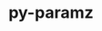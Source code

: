 ---
title: "py-paramz"
layout: cache
categories: [package, develop]
meta: {"versions": ["0.9.5"], "compilers": ["gcc@=11.4.0", "gcc@=9.4.0", "oneapi@=2024.2.0"], "oss": ["ubuntu20.04", "ubuntu22.04"], "platforms": ["linux"], "targets": ["neoverse_v1", "ppc64le", "x86_64_v3"], "stacks": ["e4s", "e4s-neoverse_v1", "e4s-oneapi", "e4s-power", "root"], "num_specs": 48, "num_specs_by_stack": {"root": 48, "e4s-power": 6, "e4s-neoverse_v1": 6, "e4s": 6, "e4s-oneapi": 6}}
spec_details: [{"hash": "yd637ypwarylkfuagdpovj4he3bnm6x7", "compiler": "gcc@=9.4.0", "versions": ["0.9.5"], "os": "ubuntu20.04", "platform": "linux", "target": "ppc64le", "variants": ["build_system=python_pip"], "stacks": ["root", "e4s-power"], "size": "-", "tarball": "https://binaries.spack.io/develop/build_cache/linux-ubuntu20.04-ppc64le/gcc-9.4.0/py-paramz-0.9.5/linux-ubuntu20.04-ppc64le-gcc-9.4.0-py-paramz-0.9.5-yd637ypwarylkfuagdpovj4he3bnm6x7.spack"}, {"hash": "njvlkkogmflfu2eigeqtcez4zibffzgo", "compiler": "gcc@=9.4.0", "versions": ["0.9.5"], "os": "ubuntu20.04", "platform": "linux", "target": "ppc64le", "variants": ["build_system=python_pip"], "stacks": ["root"], "size": "-", "tarball": "https://binaries.spack.io/develop/build_cache/linux-ubuntu20.04-ppc64le/gcc-9.4.0/py-paramz-0.9.5/linux-ubuntu20.04-ppc64le-gcc-9.4.0-py-paramz-0.9.5-njvlkkogmflfu2eigeqtcez4zibffzgo.spack"}, {"hash": "o5gtfkkpkcxzwye6k6nhuk6yep65fmyu", "compiler": "gcc@=9.4.0", "versions": ["0.9.5"], "os": "ubuntu20.04", "platform": "linux", "target": "ppc64le", "variants": ["build_system=python_pip"], "stacks": ["root"], "size": "-", "tarball": "https://binaries.spack.io/develop/build_cache/linux-ubuntu20.04-ppc64le/gcc-9.4.0/py-paramz-0.9.5/linux-ubuntu20.04-ppc64le-gcc-9.4.0-py-paramz-0.9.5-o5gtfkkpkcxzwye6k6nhuk6yep65fmyu.spack"}, {"hash": "uguip7pgojm5oa7pjyqcg2puztxkbcoe", "compiler": "gcc@=9.4.0", "versions": ["0.9.5"], "os": "ubuntu20.04", "platform": "linux", "target": "ppc64le", "variants": ["build_system=python_pip"], "stacks": ["root"], "size": "-", "tarball": "https://binaries.spack.io/develop/build_cache/linux-ubuntu20.04-ppc64le/gcc-9.4.0/py-paramz-0.9.5/linux-ubuntu20.04-ppc64le-gcc-9.4.0-py-paramz-0.9.5-uguip7pgojm5oa7pjyqcg2puztxkbcoe.spack"}, {"hash": "pj34w53b4tdjmgsotxvqck4ofsqukzdu", "compiler": "gcc@=9.4.0", "versions": ["0.9.5"], "os": "ubuntu20.04", "platform": "linux", "target": "ppc64le", "variants": ["build_system=python_pip"], "stacks": ["root", "e4s-power"], "size": "-", "tarball": "https://binaries.spack.io/develop/build_cache/linux-ubuntu20.04-ppc64le/gcc-9.4.0/py-paramz-0.9.5/linux-ubuntu20.04-ppc64le-gcc-9.4.0-py-paramz-0.9.5-pj34w53b4tdjmgsotxvqck4ofsqukzdu.spack"}, {"hash": "pieyrvh3k5jxzknwhm3rnq7kxtve3tdb", "compiler": "gcc@=9.4.0", "versions": ["0.9.5"], "os": "ubuntu20.04", "platform": "linux", "target": "ppc64le", "variants": ["build_system=python_pip"], "stacks": ["root"], "size": "-", "tarball": "https://binaries.spack.io/develop/build_cache/linux-ubuntu20.04-ppc64le/gcc-9.4.0/py-paramz-0.9.5/linux-ubuntu20.04-ppc64le-gcc-9.4.0-py-paramz-0.9.5-pieyrvh3k5jxzknwhm3rnq7kxtve3tdb.spack"}, {"hash": "5nd6uwpshmrjaadtqxb44yrw2u5soajr", "compiler": "gcc@=9.4.0", "versions": ["0.9.5"], "os": "ubuntu20.04", "platform": "linux", "target": "ppc64le", "variants": ["build_system=python_pip"], "stacks": ["root", "e4s-power"], "size": "-", "tarball": "https://binaries.spack.io/develop/build_cache/linux-ubuntu20.04-ppc64le/gcc-9.4.0/py-paramz-0.9.5/linux-ubuntu20.04-ppc64le-gcc-9.4.0-py-paramz-0.9.5-5nd6uwpshmrjaadtqxb44yrw2u5soajr.spack"}, {"hash": "y7mtpf7ivp7q7yxmpddnk5ghcliix2d2", "compiler": "gcc@=9.4.0", "versions": ["0.9.5"], "os": "ubuntu20.04", "platform": "linux", "target": "ppc64le", "variants": ["build_system=python_pip"], "stacks": ["root"], "size": "-", "tarball": "https://binaries.spack.io/develop/build_cache/linux-ubuntu20.04-ppc64le/gcc-9.4.0/py-paramz-0.9.5/linux-ubuntu20.04-ppc64le-gcc-9.4.0-py-paramz-0.9.5-y7mtpf7ivp7q7yxmpddnk5ghcliix2d2.spack"}, {"hash": "skc4ot2gpxreo7oizalvqslmbujbgr65", "compiler": "gcc@=9.4.0", "versions": ["0.9.5"], "os": "ubuntu20.04", "platform": "linux", "target": "ppc64le", "variants": ["build_system=python_pip"], "stacks": ["root"], "size": "-", "tarball": "https://binaries.spack.io/develop/build_cache/linux-ubuntu20.04-ppc64le/gcc-9.4.0/py-paramz-0.9.5/linux-ubuntu20.04-ppc64le-gcc-9.4.0-py-paramz-0.9.5-skc4ot2gpxreo7oizalvqslmbujbgr65.spack"}, {"hash": "gakioxeosprix7pobs73she3tmtbewoh", "compiler": "gcc@=9.4.0", "versions": ["0.9.5"], "os": "ubuntu20.04", "platform": "linux", "target": "ppc64le", "variants": ["build_system=python_pip"], "stacks": ["root", "e4s-power"], "size": "-", "tarball": "https://binaries.spack.io/develop/build_cache/linux-ubuntu20.04-ppc64le/gcc-9.4.0/py-paramz-0.9.5/linux-ubuntu20.04-ppc64le-gcc-9.4.0-py-paramz-0.9.5-gakioxeosprix7pobs73she3tmtbewoh.spack"}, {"hash": "aeadgpumpbzq6f22xmhepla3o3ir56if", "compiler": "gcc@=9.4.0", "versions": ["0.9.5"], "os": "ubuntu20.04", "platform": "linux", "target": "ppc64le", "variants": ["build_system=python_pip"], "stacks": ["root", "e4s-power"], "size": "-", "tarball": "https://binaries.spack.io/develop/build_cache/linux-ubuntu20.04-ppc64le/gcc-9.4.0/py-paramz-0.9.5/linux-ubuntu20.04-ppc64le-gcc-9.4.0-py-paramz-0.9.5-aeadgpumpbzq6f22xmhepla3o3ir56if.spack"}, {"hash": "ll7bpivk7u5fqdvtreonwecqq6umujkv", "compiler": "gcc@=9.4.0", "versions": ["0.9.5"], "os": "ubuntu20.04", "platform": "linux", "target": "ppc64le", "variants": ["build_system=python_pip"], "stacks": ["root", "e4s-power"], "size": "-", "tarball": "https://binaries.spack.io/develop/build_cache/linux-ubuntu20.04-ppc64le/gcc-9.4.0/py-paramz-0.9.5/linux-ubuntu20.04-ppc64le-gcc-9.4.0-py-paramz-0.9.5-ll7bpivk7u5fqdvtreonwecqq6umujkv.spack"}, {"hash": "3ajuuy4chi5xm6a5b5asjw5mnqjuvy4k", "compiler": "gcc@=11.4.0", "versions": ["0.9.5"], "os": "ubuntu22.04", "platform": "linux", "target": "neoverse_v1", "variants": ["build_system=python_pip"], "stacks": ["root"], "size": "-", "tarball": "https://binaries.spack.io/develop/build_cache/linux-ubuntu22.04-neoverse_v1/gcc-11.4.0/py-paramz-0.9.5/linux-ubuntu22.04-neoverse_v1-gcc-11.4.0-py-paramz-0.9.5-3ajuuy4chi5xm6a5b5asjw5mnqjuvy4k.spack"}, {"hash": "uewz2kf32vez4z27sbqhufhrgmypczjm", "compiler": "gcc@=11.4.0", "versions": ["0.9.5"], "os": "ubuntu22.04", "platform": "linux", "target": "neoverse_v1", "variants": ["build_system=python_pip"], "stacks": ["root"], "size": "-", "tarball": "https://binaries.spack.io/develop/build_cache/linux-ubuntu22.04-neoverse_v1/gcc-11.4.0/py-paramz-0.9.5/linux-ubuntu22.04-neoverse_v1-gcc-11.4.0-py-paramz-0.9.5-uewz2kf32vez4z27sbqhufhrgmypczjm.spack"}, {"hash": "qf3fmqglcorik3mabbsvg44ixs7kzbfr", "compiler": "gcc@=11.4.0", "versions": ["0.9.5"], "os": "ubuntu22.04", "platform": "linux", "target": "neoverse_v1", "variants": ["build_system=python_pip"], "stacks": ["root", "e4s-neoverse_v1"], "size": "-", "tarball": "https://binaries.spack.io/develop/build_cache/linux-ubuntu22.04-neoverse_v1/gcc-11.4.0/py-paramz-0.9.5/linux-ubuntu22.04-neoverse_v1-gcc-11.4.0-py-paramz-0.9.5-qf3fmqglcorik3mabbsvg44ixs7kzbfr.spack"}, {"hash": "oeassrdilemzuspiqvoz5yzt54ot2s6n", "compiler": "gcc@=11.4.0", "versions": ["0.9.5"], "os": "ubuntu22.04", "platform": "linux", "target": "neoverse_v1", "variants": ["build_system=python_pip"], "stacks": ["root"], "size": "-", "tarball": "https://binaries.spack.io/develop/build_cache/linux-ubuntu22.04-neoverse_v1/gcc-11.4.0/py-paramz-0.9.5/linux-ubuntu22.04-neoverse_v1-gcc-11.4.0-py-paramz-0.9.5-oeassrdilemzuspiqvoz5yzt54ot2s6n.spack"}, {"hash": "xxpqmhkwhxy2bt7cth2lehmpdky3wsqn", "compiler": "gcc@=11.4.0", "versions": ["0.9.5"], "os": "ubuntu22.04", "platform": "linux", "target": "neoverse_v1", "variants": ["build_system=python_pip"], "stacks": ["root", "e4s-neoverse_v1"], "size": "-", "tarball": "https://binaries.spack.io/develop/build_cache/linux-ubuntu22.04-neoverse_v1/gcc-11.4.0/py-paramz-0.9.5/linux-ubuntu22.04-neoverse_v1-gcc-11.4.0-py-paramz-0.9.5-xxpqmhkwhxy2bt7cth2lehmpdky3wsqn.spack"}, {"hash": "56xxmiipabbuxcfxahjvob6vtflrdbh2", "compiler": "gcc@=11.4.0", "versions": ["0.9.5"], "os": "ubuntu22.04", "platform": "linux", "target": "neoverse_v1", "variants": ["build_system=python_pip"], "stacks": ["root", "e4s-neoverse_v1"], "size": "-", "tarball": "https://binaries.spack.io/develop/build_cache/linux-ubuntu22.04-neoverse_v1/gcc-11.4.0/py-paramz-0.9.5/linux-ubuntu22.04-neoverse_v1-gcc-11.4.0-py-paramz-0.9.5-56xxmiipabbuxcfxahjvob6vtflrdbh2.spack"}, {"hash": "ygkomshq6tuh4bhk42bv4a2n7hoghzfr", "compiler": "gcc@=11.4.0", "versions": ["0.9.5"], "os": "ubuntu22.04", "platform": "linux", "target": "neoverse_v1", "variants": ["build_system=python_pip"], "stacks": ["root", "e4s-neoverse_v1"], "size": "-", "tarball": "https://binaries.spack.io/develop/build_cache/linux-ubuntu22.04-neoverse_v1/gcc-11.4.0/py-paramz-0.9.5/linux-ubuntu22.04-neoverse_v1-gcc-11.4.0-py-paramz-0.9.5-ygkomshq6tuh4bhk42bv4a2n7hoghzfr.spack"}, {"hash": "yy4b37dqd5n7ciid5pxeyj7a47br32lz", "compiler": "gcc@=11.4.0", "versions": ["0.9.5"], "os": "ubuntu22.04", "platform": "linux", "target": "neoverse_v1", "variants": ["build_system=python_pip"], "stacks": ["root"], "size": "-", "tarball": "https://binaries.spack.io/develop/build_cache/linux-ubuntu22.04-neoverse_v1/gcc-11.4.0/py-paramz-0.9.5/linux-ubuntu22.04-neoverse_v1-gcc-11.4.0-py-paramz-0.9.5-yy4b37dqd5n7ciid5pxeyj7a47br32lz.spack"}, {"hash": "bq7yatmynu2goukxo2d5sqddk25aosgo", "compiler": "gcc@=11.4.0", "versions": ["0.9.5"], "os": "ubuntu22.04", "platform": "linux", "target": "neoverse_v1", "variants": ["build_system=python_pip"], "stacks": ["root"], "size": "-", "tarball": "https://binaries.spack.io/develop/build_cache/linux-ubuntu22.04-neoverse_v1/gcc-11.4.0/py-paramz-0.9.5/linux-ubuntu22.04-neoverse_v1-gcc-11.4.0-py-paramz-0.9.5-bq7yatmynu2goukxo2d5sqddk25aosgo.spack"}, {"hash": "jl4u6e452vjzypfu33e3qjawjgkhfzgn", "compiler": "gcc@=11.4.0", "versions": ["0.9.5"], "os": "ubuntu22.04", "platform": "linux", "target": "neoverse_v1", "variants": ["build_system=python_pip"], "stacks": ["root"], "size": "-", "tarball": "https://binaries.spack.io/develop/build_cache/linux-ubuntu22.04-neoverse_v1/gcc-11.4.0/py-paramz-0.9.5/linux-ubuntu22.04-neoverse_v1-gcc-11.4.0-py-paramz-0.9.5-jl4u6e452vjzypfu33e3qjawjgkhfzgn.spack"}, {"hash": "3uzw5ni2bcqcdm5x7y2nizp55fw2yuwc", "compiler": "gcc@=11.4.0", "versions": ["0.9.5"], "os": "ubuntu22.04", "platform": "linux", "target": "neoverse_v1", "variants": ["build_system=python_pip"], "stacks": ["root", "e4s-neoverse_v1"], "size": "-", "tarball": "https://binaries.spack.io/develop/build_cache/linux-ubuntu22.04-neoverse_v1/gcc-11.4.0/py-paramz-0.9.5/linux-ubuntu22.04-neoverse_v1-gcc-11.4.0-py-paramz-0.9.5-3uzw5ni2bcqcdm5x7y2nizp55fw2yuwc.spack"}, {"hash": "kpc3hkdzlphg7ikrrmnfw6x6ujnzwcmo", "compiler": "gcc@=11.4.0", "versions": ["0.9.5"], "os": "ubuntu22.04", "platform": "linux", "target": "neoverse_v1", "variants": ["build_system=python_pip"], "stacks": ["root", "e4s-neoverse_v1"], "size": "-", "tarball": "https://binaries.spack.io/develop/build_cache/linux-ubuntu22.04-neoverse_v1/gcc-11.4.0/py-paramz-0.9.5/linux-ubuntu22.04-neoverse_v1-gcc-11.4.0-py-paramz-0.9.5-kpc3hkdzlphg7ikrrmnfw6x6ujnzwcmo.spack"}, {"hash": "6hfqwstnrejqxxonb5cjq6q5xcf4gix6", "compiler": "gcc@=11.4.0", "versions": ["0.9.5"], "os": "ubuntu22.04", "platform": "linux", "target": "x86_64_v3", "variants": ["build_system=python_pip"], "stacks": ["root"], "size": "-", "tarball": "https://binaries.spack.io/develop/build_cache/linux-ubuntu22.04-x86_64_v3/gcc-11.4.0/py-paramz-0.9.5/linux-ubuntu22.04-x86_64_v3-gcc-11.4.0-py-paramz-0.9.5-6hfqwstnrejqxxonb5cjq6q5xcf4gix6.spack"}, {"hash": "v7ulrvvit4k5laikmxe3bvusbyfn7o6a", "compiler": "gcc@=11.4.0", "versions": ["0.9.5"], "os": "ubuntu22.04", "platform": "linux", "target": "x86_64_v3", "variants": ["build_system=python_pip"], "stacks": ["root", "e4s"], "size": "-", "tarball": "https://binaries.spack.io/develop/build_cache/linux-ubuntu22.04-x86_64_v3/gcc-11.4.0/py-paramz-0.9.5/linux-ubuntu22.04-x86_64_v3-gcc-11.4.0-py-paramz-0.9.5-v7ulrvvit4k5laikmxe3bvusbyfn7o6a.spack"}, {"hash": "ppaulhh6mt6mci2hg3jd3noc5qhlx2mz", "compiler": "gcc@=11.4.0", "versions": ["0.9.5"], "os": "ubuntu22.04", "platform": "linux", "target": "x86_64_v3", "variants": ["build_system=python_pip"], "stacks": ["root"], "size": "-", "tarball": "https://binaries.spack.io/develop/build_cache/linux-ubuntu22.04-x86_64_v3/gcc-11.4.0/py-paramz-0.9.5/linux-ubuntu22.04-x86_64_v3-gcc-11.4.0-py-paramz-0.9.5-ppaulhh6mt6mci2hg3jd3noc5qhlx2mz.spack"}, {"hash": "ragurgxfuflhuk22ck4xeff5y3olyjzn", "compiler": "gcc@=11.4.0", "versions": ["0.9.5"], "os": "ubuntu22.04", "platform": "linux", "target": "x86_64_v3", "variants": ["build_system=python_pip"], "stacks": ["root", "e4s"], "size": "-", "tarball": "https://binaries.spack.io/develop/build_cache/linux-ubuntu22.04-x86_64_v3/gcc-11.4.0/py-paramz-0.9.5/linux-ubuntu22.04-x86_64_v3-gcc-11.4.0-py-paramz-0.9.5-ragurgxfuflhuk22ck4xeff5y3olyjzn.spack"}, {"hash": "yqomjoqgroipegb64p3zrscscca3vnbm", "compiler": "gcc@=11.4.0", "versions": ["0.9.5"], "os": "ubuntu22.04", "platform": "linux", "target": "x86_64_v3", "variants": ["build_system=python_pip"], "stacks": ["root", "e4s"], "size": "-", "tarball": "https://binaries.spack.io/develop/build_cache/linux-ubuntu22.04-x86_64_v3/gcc-11.4.0/py-paramz-0.9.5/linux-ubuntu22.04-x86_64_v3-gcc-11.4.0-py-paramz-0.9.5-yqomjoqgroipegb64p3zrscscca3vnbm.spack"}, {"hash": "eizol5tgovx5zueq25lgoooyskouqjgc", "compiler": "gcc@=11.4.0", "versions": ["0.9.5"], "os": "ubuntu22.04", "platform": "linux", "target": "x86_64_v3", "variants": ["build_system=python_pip"], "stacks": ["root", "e4s"], "size": "-", "tarball": "https://binaries.spack.io/develop/build_cache/linux-ubuntu22.04-x86_64_v3/gcc-11.4.0/py-paramz-0.9.5/linux-ubuntu22.04-x86_64_v3-gcc-11.4.0-py-paramz-0.9.5-eizol5tgovx5zueq25lgoooyskouqjgc.spack"}, {"hash": "njx44423aar4pbc3od3xnulwx3e6uhxk", "compiler": "gcc@=11.4.0", "versions": ["0.9.5"], "os": "ubuntu22.04", "platform": "linux", "target": "x86_64_v3", "variants": ["build_system=python_pip"], "stacks": ["root"], "size": "-", "tarball": "https://binaries.spack.io/develop/build_cache/linux-ubuntu22.04-x86_64_v3/gcc-11.4.0/py-paramz-0.9.5/linux-ubuntu22.04-x86_64_v3-gcc-11.4.0-py-paramz-0.9.5-njx44423aar4pbc3od3xnulwx3e6uhxk.spack"}, {"hash": "lvsv4pfnvjoqnqr6md266afvsl3opsfo", "compiler": "gcc@=11.4.0", "versions": ["0.9.5"], "os": "ubuntu22.04", "platform": "linux", "target": "x86_64_v3", "variants": ["build_system=python_pip"], "stacks": ["root", "e4s"], "size": "-", "tarball": "https://binaries.spack.io/develop/build_cache/linux-ubuntu22.04-x86_64_v3/gcc-11.4.0/py-paramz-0.9.5/linux-ubuntu22.04-x86_64_v3-gcc-11.4.0-py-paramz-0.9.5-lvsv4pfnvjoqnqr6md266afvsl3opsfo.spack"}, {"hash": "dg6huyxdapyki5jvd7txx2jslirkn7bi", "compiler": "gcc@=11.4.0", "versions": ["0.9.5"], "os": "ubuntu22.04", "platform": "linux", "target": "x86_64_v3", "variants": ["build_system=python_pip"], "stacks": ["root"], "size": "-", "tarball": "https://binaries.spack.io/develop/build_cache/linux-ubuntu22.04-x86_64_v3/gcc-11.4.0/py-paramz-0.9.5/linux-ubuntu22.04-x86_64_v3-gcc-11.4.0-py-paramz-0.9.5-dg6huyxdapyki5jvd7txx2jslirkn7bi.spack"}, {"hash": "xmnzwpntpki7w6abzvqjmswet4fekbfu", "compiler": "gcc@=11.4.0", "versions": ["0.9.5"], "os": "ubuntu22.04", "platform": "linux", "target": "x86_64_v3", "variants": ["build_system=python_pip"], "stacks": ["root", "e4s"], "size": "-", "tarball": "https://binaries.spack.io/develop/build_cache/linux-ubuntu22.04-x86_64_v3/gcc-11.4.0/py-paramz-0.9.5/linux-ubuntu22.04-x86_64_v3-gcc-11.4.0-py-paramz-0.9.5-xmnzwpntpki7w6abzvqjmswet4fekbfu.spack"}, {"hash": "xuyqozvoz5xdkuv4ztf7f6njzz5skq65", "compiler": "gcc@=11.4.0", "versions": ["0.9.5"], "os": "ubuntu22.04", "platform": "linux", "target": "x86_64_v3", "variants": ["build_system=python_pip"], "stacks": ["root"], "size": "-", "tarball": "https://binaries.spack.io/develop/build_cache/linux-ubuntu22.04-x86_64_v3/gcc-11.4.0/py-paramz-0.9.5/linux-ubuntu22.04-x86_64_v3-gcc-11.4.0-py-paramz-0.9.5-xuyqozvoz5xdkuv4ztf7f6njzz5skq65.spack"}, {"hash": "dne4yyhq6w4g77idqoq5pibl7awjx5cd", "compiler": "gcc@=11.4.0", "versions": ["0.9.5"], "os": "ubuntu22.04", "platform": "linux", "target": "x86_64_v3", "variants": ["build_system=python_pip"], "stacks": ["root"], "size": "-", "tarball": "https://binaries.spack.io/develop/build_cache/linux-ubuntu22.04-x86_64_v3/gcc-11.4.0/py-paramz-0.9.5/linux-ubuntu22.04-x86_64_v3-gcc-11.4.0-py-paramz-0.9.5-dne4yyhq6w4g77idqoq5pibl7awjx5cd.spack"}, {"hash": "uyggs75rj7jzjvvbe6pnp35dzztpeufw", "compiler": "oneapi@=2024.2.0", "versions": ["0.9.5"], "os": "ubuntu22.04", "platform": "linux", "target": "x86_64_v3", "variants": ["build_system=python_pip"], "stacks": ["e4s-oneapi", "root"], "size": "-", "tarball": "https://binaries.spack.io/develop/build_cache/linux-ubuntu22.04-x86_64_v3/oneapi-2024.2.0/py-paramz-0.9.5/linux-ubuntu22.04-x86_64_v3-oneapi-2024.2.0-py-paramz-0.9.5-uyggs75rj7jzjvvbe6pnp35dzztpeufw.spack"}, {"hash": "gfysz44pxdezkz2tz3b5xuukp4rtullj", "compiler": "oneapi@=2024.2.0", "versions": ["0.9.5"], "os": "ubuntu22.04", "platform": "linux", "target": "x86_64_v3", "variants": ["build_system=python_pip"], "stacks": ["root"], "size": "-", "tarball": "https://binaries.spack.io/develop/build_cache/linux-ubuntu22.04-x86_64_v3/oneapi-2024.2.0/py-paramz-0.9.5/linux-ubuntu22.04-x86_64_v3-oneapi-2024.2.0-py-paramz-0.9.5-gfysz44pxdezkz2tz3b5xuukp4rtullj.spack"}, {"hash": "revzifbws53jnkjvz7sffidhvxeyaecf", "compiler": "oneapi@=2024.2.0", "versions": ["0.9.5"], "os": "ubuntu22.04", "platform": "linux", "target": "x86_64_v3", "variants": ["build_system=python_pip"], "stacks": ["e4s-oneapi", "root"], "size": "-", "tarball": "https://binaries.spack.io/develop/build_cache/linux-ubuntu22.04-x86_64_v3/oneapi-2024.2.0/py-paramz-0.9.5/linux-ubuntu22.04-x86_64_v3-oneapi-2024.2.0-py-paramz-0.9.5-revzifbws53jnkjvz7sffidhvxeyaecf.spack"}, {"hash": "cl5xg6q5xynkdkmbsdxd6gm6kb7yak2w", "compiler": "oneapi@=2024.2.0", "versions": ["0.9.5"], "os": "ubuntu22.04", "platform": "linux", "target": "x86_64_v3", "variants": ["build_system=python_pip"], "stacks": ["root"], "size": "-", "tarball": "https://binaries.spack.io/develop/build_cache/linux-ubuntu22.04-x86_64_v3/oneapi-2024.2.0/py-paramz-0.9.5/linux-ubuntu22.04-x86_64_v3-oneapi-2024.2.0-py-paramz-0.9.5-cl5xg6q5xynkdkmbsdxd6gm6kb7yak2w.spack"}, {"hash": "zzm5mill65b7bpcn4s6h337zql4taxba", "compiler": "oneapi@=2024.2.0", "versions": ["0.9.5"], "os": "ubuntu22.04", "platform": "linux", "target": "x86_64_v3", "variants": ["build_system=python_pip"], "stacks": ["root"], "size": "-", "tarball": "https://binaries.spack.io/develop/build_cache/linux-ubuntu22.04-x86_64_v3/oneapi-2024.2.0/py-paramz-0.9.5/linux-ubuntu22.04-x86_64_v3-oneapi-2024.2.0-py-paramz-0.9.5-zzm5mill65b7bpcn4s6h337zql4taxba.spack"}, {"hash": "7htfbh6rx56mw5pex2jimuf3jiilyrso", "compiler": "oneapi@=2024.2.0", "versions": ["0.9.5"], "os": "ubuntu22.04", "platform": "linux", "target": "x86_64_v3", "variants": ["build_system=python_pip"], "stacks": ["root"], "size": "-", "tarball": "https://binaries.spack.io/develop/build_cache/linux-ubuntu22.04-x86_64_v3/oneapi-2024.2.0/py-paramz-0.9.5/linux-ubuntu22.04-x86_64_v3-oneapi-2024.2.0-py-paramz-0.9.5-7htfbh6rx56mw5pex2jimuf3jiilyrso.spack"}, {"hash": "6ftvhutvvsyta2lkfv6fczcivh3652dd", "compiler": "oneapi@=2024.2.0", "versions": ["0.9.5"], "os": "ubuntu22.04", "platform": "linux", "target": "x86_64_v3", "variants": ["build_system=python_pip"], "stacks": ["e4s-oneapi", "root"], "size": "-", "tarball": "https://binaries.spack.io/develop/build_cache/linux-ubuntu22.04-x86_64_v3/oneapi-2024.2.0/py-paramz-0.9.5/linux-ubuntu22.04-x86_64_v3-oneapi-2024.2.0-py-paramz-0.9.5-6ftvhutvvsyta2lkfv6fczcivh3652dd.spack"}, {"hash": "yoxamhky6o7espnj7awammurze2x4f4r", "compiler": "oneapi@=2024.2.0", "versions": ["0.9.5"], "os": "ubuntu22.04", "platform": "linux", "target": "x86_64_v3", "variants": ["build_system=python_pip"], "stacks": ["e4s-oneapi", "root"], "size": "-", "tarball": "https://binaries.spack.io/develop/build_cache/linux-ubuntu22.04-x86_64_v3/oneapi-2024.2.0/py-paramz-0.9.5/linux-ubuntu22.04-x86_64_v3-oneapi-2024.2.0-py-paramz-0.9.5-yoxamhky6o7espnj7awammurze2x4f4r.spack"}, {"hash": "h452dqbi3tdodf5pqezp3uxpdnyvoftn", "compiler": "oneapi@=2024.2.0", "versions": ["0.9.5"], "os": "ubuntu22.04", "platform": "linux", "target": "x86_64_v3", "variants": ["build_system=python_pip"], "stacks": ["root"], "size": "-", "tarball": "https://binaries.spack.io/develop/build_cache/linux-ubuntu22.04-x86_64_v3/oneapi-2024.2.0/py-paramz-0.9.5/linux-ubuntu22.04-x86_64_v3-oneapi-2024.2.0-py-paramz-0.9.5-h452dqbi3tdodf5pqezp3uxpdnyvoftn.spack"}, {"hash": "fsos75u3wfcw2vjjfdlyg5bkponio7sv", "compiler": "oneapi@=2024.2.0", "versions": ["0.9.5"], "os": "ubuntu22.04", "platform": "linux", "target": "x86_64_v3", "variants": ["build_system=python_pip"], "stacks": ["e4s-oneapi", "root"], "size": "-", "tarball": "https://binaries.spack.io/develop/build_cache/linux-ubuntu22.04-x86_64_v3/oneapi-2024.2.0/py-paramz-0.9.5/linux-ubuntu22.04-x86_64_v3-oneapi-2024.2.0-py-paramz-0.9.5-fsos75u3wfcw2vjjfdlyg5bkponio7sv.spack"}, {"hash": "xvamnberobqspbwhg4pfh7jd3at7thaj", "compiler": "oneapi@=2024.2.0", "versions": ["0.9.5"], "os": "ubuntu22.04", "platform": "linux", "target": "x86_64_v3", "variants": ["build_system=python_pip"], "stacks": ["root"], "size": "-", "tarball": "https://binaries.spack.io/develop/build_cache/linux-ubuntu22.04-x86_64_v3/oneapi-2024.2.0/py-paramz-0.9.5/linux-ubuntu22.04-x86_64_v3-oneapi-2024.2.0-py-paramz-0.9.5-xvamnberobqspbwhg4pfh7jd3at7thaj.spack"}, {"hash": "6z74q6nfborythuzcryeqvn4cs7odrs7", "compiler": "oneapi@=2024.2.0", "versions": ["0.9.5"], "os": "ubuntu22.04", "platform": "linux", "target": "x86_64_v3", "variants": ["build_system=python_pip"], "stacks": ["e4s-oneapi", "root"], "size": "-", "tarball": "https://binaries.spack.io/develop/build_cache/linux-ubuntu22.04-x86_64_v3/oneapi-2024.2.0/py-paramz-0.9.5/linux-ubuntu22.04-x86_64_v3-oneapi-2024.2.0-py-paramz-0.9.5-6z74q6nfborythuzcryeqvn4cs7odrs7.spack"}]
---